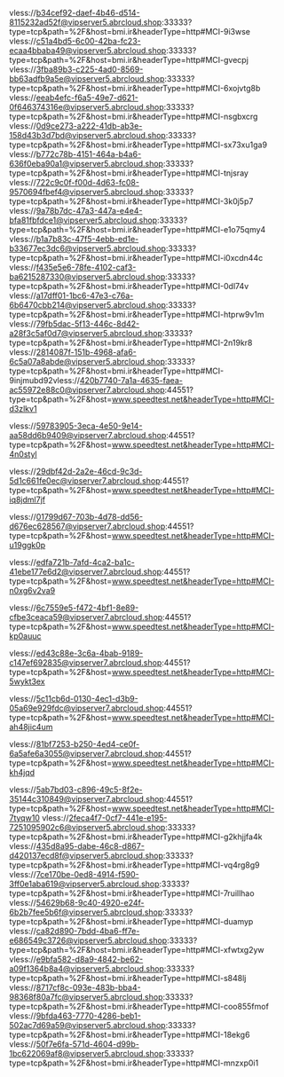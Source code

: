vless://b34cef92-daef-4b46-d514-8115232ad52f@vipserver5.abrcloud.shop:33333?type=tcp&path=%2F&host=bmi.ir&headerType=http#MCI-9i3wse
vless://c51a4bd5-6c00-42ba-fc23-ecaa4bbaba49@vipserver5.abrcloud.shop:33333?type=tcp&path=%2F&host=bmi.ir&headerType=http#MCI-gvecpj
vless://3fba89b3-c225-4ad0-8569-bb63adfb9a5e@vipserver5.abrcloud.shop:33333?type=tcp&path=%2F&host=bmi.ir&headerType=http#MCI-6xojvtg8b
vless://eeab4efc-f6a5-49e7-d621-0f646374316e@vipserver5.abrcloud.shop:33333?type=tcp&path=%2F&host=bmi.ir&headerType=http#MCI-nsgbxcrg
vless://0d9ce273-a222-41db-ab3e-158d43b3d7bd@vipserver5.abrcloud.shop:33333?type=tcp&path=%2F&host=bmi.ir&headerType=http#MCI-sx73xu1ga9
vless://b772c78b-4151-464a-b4a6-636f0eba90a1@vipserver5.abrcloud.shop:33333?type=tcp&path=%2F&host=bmi.ir&headerType=http#MCI-tnjsray
vless://722c9c0f-f00d-4d63-fc08-9570694fbef4@vipserver5.abrcloud.shop:33333?type=tcp&path=%2F&host=bmi.ir&headerType=http#MCI-3k0j5p7
vless://9a78b7dc-47a3-447a-e4e4-bfa81fbfdce1@vipserver5.abrcloud.shop:33333?type=tcp&path=%2F&host=bmi.ir&headerType=http#MCI-e1o75qmy4
vless://b1a7b83c-47f5-4ebb-ed1e-b33677ec3dc6@vipserver5.abrcloud.shop:33333?type=tcp&path=%2F&host=bmi.ir&headerType=http#MCI-i0xcdn44c
vless://f435e5e6-78fe-4102-caf3-ba6215287330@vipserver5.abrcloud.shop:33333?type=tcp&path=%2F&host=bmi.ir&headerType=http#MCI-0dl74v
vless://a17dff01-1bc6-47e3-c76a-6b6470cbb214@vipserver5.abrcloud.shop:33333?type=tcp&path=%2F&host=bmi.ir&headerType=http#MCI-htprw9v1m
vless://79fb5dac-5f13-446c-8d42-a28f3c5af0d7@vipserver5.abrcloud.shop:33333?type=tcp&path=%2F&host=bmi.ir&headerType=http#MCI-2n19kr8
vless://2814087f-151b-4968-afa6-6c5a07a8abde@vipserver5.abrcloud.shop:33333?type=tcp&path=%2F&host=bmi.ir&headerType=http#MCI-9injmubd92vless://420b7740-7a1a-4635-faea-ac55972e88c0@vipserver7.abrcloud.shop:44551?type=tcp&path=%2F&host=www.speedtest.net&headerType=http#MCI-d3zlkv1

vless://59783905-3eca-4e50-9e14-aa58dd6b9409@vipserver7.abrcloud.shop:44551?type=tcp&path=%2F&host=www.speedtest.net&headerType=http#MCI-4n0styl

vless://29dbf42d-2a2e-46cd-9c3d-5d1c661fe0ec@vipserver7.abrcloud.shop:44551?type=tcp&path=%2F&host=www.speedtest.net&headerType=http#MCI-iq8jdml7jf

vless://01799d67-703b-4d78-dd56-d676ec628567@vipserver7.abrcloud.shop:44551?type=tcp&path=%2F&host=www.speedtest.net&headerType=http#MCI-u19ggk0p

vless://edfa721b-7afd-4ca2-ba1c-41ebe177e6d2@vipserver7.abrcloud.shop:44551?type=tcp&path=%2F&host=www.speedtest.net&headerType=http#MCI-n0xg6v2va9

vless://6c7559e5-f472-4bf1-8e89-cfbe3ceaca59@vipserver7.abrcloud.shop:44551?type=tcp&path=%2F&host=www.speedtest.net&headerType=http#MCI-kp0auuc

vless://ed43c88e-3c6a-4bab-9189-c147ef692835@vipserver7.abrcloud.shop:44551?type=tcp&path=%2F&host=www.speedtest.net&headerType=http#MCI-5wykt3ex

vless://5c11cb6d-0130-4ec1-d3b9-05a69e929fdc@vipserver7.abrcloud.shop:44551?type=tcp&path=%2F&host=www.speedtest.net&headerType=http#MCI-ah48jic4um

vless://81bf7253-b250-4ed4-ce0f-6a5afe6a3055@vipserver7.abrcloud.shop:44551?type=tcp&path=%2F&host=www.speedtest.net&headerType=http#MCI-kh4jqd

vless://5ab7bd03-c896-49c5-8f2e-35144c310849@vipserver7.abrcloud.shop:44551?type=tcp&path=%2F&host=www.speedtest.net&headerType=http#MCI-7tyqw10
vless://2feca4f7-0cf7-441e-e195-7251095902c6@vipserver5.abrcloud.shop:33333?type=tcp&path=%2F&host=bmi.ir&headerType=http#MCI-g2khjjfa4k
vless://435d8a95-dabe-46c8-d867-d420137ecd8f@vipserver5.abrcloud.shop:33333?type=tcp&path=%2F&host=bmi.ir&headerType=http#MCI-vq4rg8g9
vless://7ce170be-0ed8-4914-f590-3ff0e1aba619@vipserver5.abrcloud.shop:33333?type=tcp&path=%2F&host=bmi.ir&headerType=http#MCI-7ruillhao
vless://54629b68-9c40-4920-e24f-6b2b7fee5b6f@vipserver5.abrcloud.shop:33333?type=tcp&path=%2F&host=bmi.ir&headerType=http#MCI-duamyp
vless://ca82d890-7bdd-4ba6-ff7e-e686549c3726@vipserver5.abrcloud.shop:33333?type=tcp&path=%2F&host=bmi.ir&headerType=http#MCI-xfwtxg2yw
vless://e9bfa582-d8a9-4842-be62-a09f1364b8a4@vipserver5.abrcloud.shop:33333?type=tcp&path=%2F&host=bmi.ir&headerType=http#MCI-s848lj
vless://8717cf8c-093e-483b-bba4-98368f80a7fc@vipserver5.abrcloud.shop:33333?type=tcp&path=%2F&host=bmi.ir&headerType=http#MCI-coo855fmof
vless://9bfda463-7770-4286-beb1-502ac7d69a59@vipserver5.abrcloud.shop:33333?type=tcp&path=%2F&host=bmi.ir&headerType=http#MCI-18ekg6
vless://50f7e6fa-571d-4604-d99b-1bc622069af8@vipserver5.abrcloud.shop:33333?type=tcp&path=%2F&host=bmi.ir&headerType=http#MCI-mnzxp0i1
